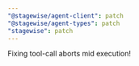 ```yaml
---
"@stagewise/agent-client": patch
"@stagewise/agent-types": patch
"stagewise": patch
---
```


Fixing tool-call aborts mid execution!
